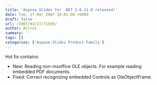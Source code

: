 ```yaml
---
title: 'Aspose.Slides for .NET 2.6.11.0 released!'
date: Tue, 27 Mar 2007 18:01:00 +0000
draft: false
url: /2007/03/27/71505/
author: Alcrus
summary: ''
tags: []
categories: ['Aspose.Slides Product Family']
---
```


Hot fix contains:  

*   New: Reading non-msoffice OLE objects. For example reading embedded PDF documents.
*   Fixed: Correct recognizing embedded Controls as OleObjectFrame.








